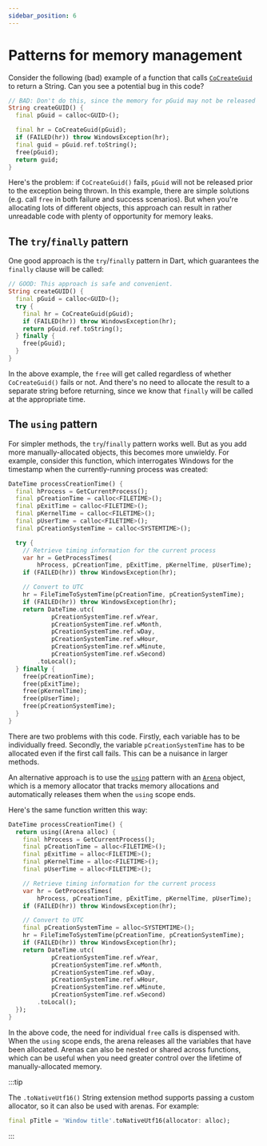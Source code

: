 ```yaml
---
sidebar_position: 6
---
```


# Patterns for memory management

Consider the following (bad) example of a function that calls
[`CoCreateGuid`](https://learn.microsoft.com/windows/win32/api/combaseapi/nf-combaseapi-cocreateguid)
to return a String. Can you see a potential bug in this code?

```dart
// BAD: Don't do this, since the memory for pGuid may not be released
String createGUID() {
  final pGuid = calloc<GUID>();

  final hr = CoCreateGuid(pGuid);
  if (FAILED(hr)) throw WindowsException(hr);
  final guid = pGuid.ref.toString();
  free(pGuid);
  return guid;
}
```

Here's the problem: if `CoCreateGuid()` fails, `pGuid` will not be released
prior to the exception being thrown. In this example, there are simple solutions
(e.g. call `free` in both failure and success scenarios). But when you're
allocating lots of different objects, this approach can result in rather
unreadable code with plenty of opportunity for memory leaks.

## The `try`/`finally` pattern

One good approach is the `try`/`finally` pattern in Dart, which guarantees the
`finally` clause will be called:

```dart
// GOOD: This approach is safe and convenient.
String createGUID() {
  final pGuid = calloc<GUID>();
  try {
    final hr = CoCreateGuid(pGuid);
    if (FAILED(hr)) throw WindowsException(hr);
    return pGuid.ref.toString();
  } finally {
    free(pGuid);
  }
}
```

In the above example, the `free` will get called regardless of whether
`CoCreateGuid()` fails or not. And there's no need to allocate the result to a
separate string before returning, since we know that `finally` will be called at
the appropriate time.

## The `using` pattern

For simpler methods, the `try`/`finally` pattern works well. But as you add more
manually-allocated objects, this becomes more unwieldy. For example, consider
this function, which interrogates Windows for the timestamp when the
currently-running process was created:

```dart
DateTime processCreationTime() {
  final hProcess = GetCurrentProcess();
  final pCreationTime = calloc<FILETIME>();
  final pExitTime = calloc<FILETIME>();
  final pKernelTime = calloc<FILETIME>();
  final pUserTime = calloc<FILETIME>();
  final pCreationSystemTime = calloc<SYSTEMTIME>();

  try {
    // Retrieve timing information for the current process
    var hr = GetProcessTimes(
        hProcess, pCreationTime, pExitTime, pKernelTime, pUserTime);
    if (FAILED(hr)) throw WindowsException(hr);

    // Convert to UTC
    hr = FileTimeToSystemTime(pCreationTime, pCreationSystemTime);
    if (FAILED(hr)) throw WindowsException(hr);
    return DateTime.utc(
            pCreationSystemTime.ref.wYear,
            pCreationSystemTime.ref.wMonth,
            pCreationSystemTime.ref.wDay,
            pCreationSystemTime.ref.wHour,
            pCreationSystemTime.ref.wMinute,
            pCreationSystemTime.ref.wSecond)
        .toLocal();
  } finally {
    free(pCreationTime);
    free(pExitTime);
    free(pKernelTime);
    free(pUserTime);
    free(pCreationSystemTime);
  }
}
```

There are two problems with this code. Firstly, each variable has to be
individually freed. Secondly, the variable `pCreationSystemTime` has to be
allocated even if the first call fails. This can be a nuisance in larger
methods.

An alternative approach is to use the
[`using`](https://pub.dev/documentation/ffi/latest/ffi/using.html) pattern with
an [`Arena`](https://pub.dev/documentation/ffi/latest/ffi/Arena-class.html)
object, which is a memory allocator that tracks memory allocations and
automatically releases them when the `using` scope ends.

Here's the same function written this way:

```dart
DateTime processCreationTime() {
  return using((Arena alloc) {
    final hProcess = GetCurrentProcess();
    final pCreationTime = alloc<FILETIME>();
    final pExitTime = alloc<FILETIME>();
    final pKernelTime = alloc<FILETIME>();
    final pUserTime = alloc<FILETIME>();

    // Retrieve timing information for the current process
    var hr = GetProcessTimes(
        hProcess, pCreationTime, pExitTime, pKernelTime, pUserTime);
    if (FAILED(hr)) throw WindowsException(hr);

    // Convert to UTC
    final pCreationSystemTime = alloc<SYSTEMTIME>();
    hr = FileTimeToSystemTime(pCreationTime, pCreationSystemTime);
    if (FAILED(hr)) throw WindowsException(hr);
    return DateTime.utc(
            pCreationSystemTime.ref.wYear,
            pCreationSystemTime.ref.wMonth,
            pCreationSystemTime.ref.wDay,
            pCreationSystemTime.ref.wHour,
            pCreationSystemTime.ref.wMinute,
            pCreationSystemTime.ref.wSecond)
        .toLocal();
  });
}
```

In the above code, the need for individual `free` calls is dispensed with. When
the `using` scope ends, the arena releases all the variables that have been
allocated. Arenas can also be nested or shared across functions, which can be
useful when you need greater control over the lifetime of manually-allocated
memory.

:::tip

The `.toNativeUtf16()` String extension method supports passing a custom
allocator, so it can also be used with arenas. For example:

```dart
final pTitle = 'Window title'.toNativeUtf16(allocator: alloc);
```

:::
